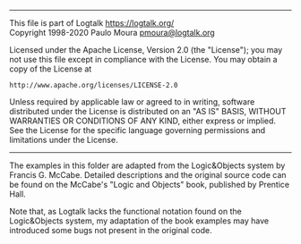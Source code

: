 ________________________________________________________________________

This file is part of Logtalk <https://logtalk.org/>  
Copyright 1998-2020 Paulo Moura <pmoura@logtalk.org>

Licensed under the Apache License, Version 2.0 (the "License");
you may not use this file except in compliance with the License.
You may obtain a copy of the License at

    http://www.apache.org/licenses/LICENSE-2.0

Unless required by applicable law or agreed to in writing, software
distributed under the License is distributed on an "AS IS" BASIS,
WITHOUT WARRANTIES OR CONDITIONS OF ANY KIND, either express or implied.
See the License for the specific language governing permissions and
limitations under the License.
________________________________________________________________________


The examples in this folder are adapted from the Logic&Objects system
by Francis G. McCabe.   Detailed descriptions and the original source 
code can be found on the McCabe's "Logic and Objects" book, published 
by Prentice Hall. 

Note that, as Logtalk lacks the functional notation found on the 
Logic&Objects system, my adaptation of the book examples may have 
introduced some bugs not present in the original code.
